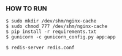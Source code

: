 ### HOW TO RUN ###

    $ sudo mkdir /dev/shm/nginx-cache
    $ sudo chmod 777 /dev/shm/nginx-cache
    $ pip install -r requirements.txt
    $ gunicorn -c gunicorn_config.py app:app

    $ redis-server redis.conf

